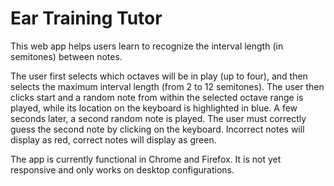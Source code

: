 # Ear Training Tutor

This web app helps users learn to recognize the interval length (in semitones) between notes.  

The user first selects which octaves will be in play (up to four), and then selects the maximum interval length (from 2 to 12 semitones).  The user then clicks start and a random note from within the selected octave range is played, while its location on the keyboard is highlighted in blue.  A few seconds later, a second random note is played.  The user must correctly guess the second note by clicking on the keyboard.  Incorrect notes will display as red, correct notes will display as green.

The app is currently functional in Chrome and Firefox.  It is not yet responsive and only works on desktop configurations.  
